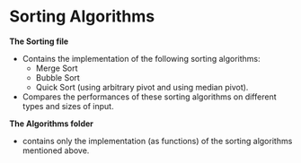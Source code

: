 # Sorting Algorithms

**The Sorting file**
- Contains the implementation of the following sorting algorithms: 
  - Merge Sort
  - Bubble Sort
  - Quick Sort (using arbitrary pivot and using median pivot).
- Compares the performances of these sorting algorithms on different types and sizes of input.



**The Algorithms folder** 
- contains only the implementation (as functions) of the sorting algorithms mentioned above.
